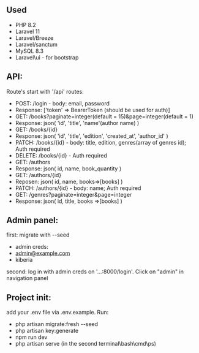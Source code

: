 ## Used
- PHP 8.2
- Laravel 11
- Laravel/Breeze
- Laravel/sanctum
- MySQL 8.3
- Laravel\ui - for bootstrap


## API:
Route's start with '/api'
routes:
- POST: /login - body: email, password
- Response: ['token' => BearerToken (should be used for auth)]
- GET: /books?paginate=integer(default = 15)&page=integer(default = 1)
- Response: json(
'id', 'title', 'name'(author name)
  )
- GET: /books/{id}
- Response: json(
'id', 'title', 'edition', 'created_at', 'author_id'
  )
- PATCH: /books/{id} - body: title, edition, genres(array of genres id); Auth required
- DELETE: /books/{id} - Auth required
- GET: /authors
- Response: json(
id, name, book_quantity
  )
- GET: /authors/{id}
- Reposen: json(
id, name, books=>[books]
  )
- PATCH: /authors/{id} - body: name; Auth required
- GET: /genres?paginate=integer&page=integer
- Response: json(
id, title, books =>[books]
  )


## Admin panel:
first: migrate with --seed
- admin creds:
- admin@example.com
- kiberia


second: log in with admin creds on '...:8000/login'. Click on "admin" in navigation panel

## Project init:
add your .env file via .env.example. Run:
- php artisan migrate:fresh --seed
- php artisan key:generate
- npm run dev
- php artisan serve (in the second terminal\bash\cmd\ps)
